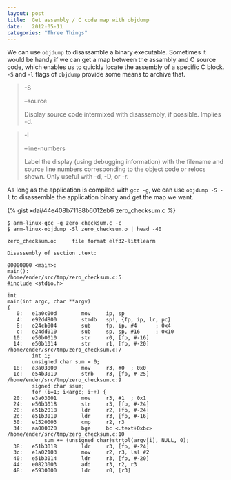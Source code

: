 ```yaml
---
layout: post
title:  Get assembly / C code map with objdump
date:   2012-05-11
categories: "Three Things"
---
```


We can use `objdump` to disassamble a binary executable. Sometimes it
would be handy if we can get a map between the assambly and C source
code, which enables us to quickly locate the assembly of a specific C
block. `-S` and `-l` flags of `objdump` provide some means to archive
that.

> -S
>
> –source
>
> Display source code intermixed with disassembly, if possible.  Implies -d.

> -l
>
> –line-numbers
>
> Label the display (using debugging information) with the filename and
> source line numbers corresponding to the object code or relocs shown.
> Only useful with -d, -D, or -r.

As long as the application is compiled with `gcc -g`, we can use
`objdump -S -l` to disassemble the application binary and get the map
we want.

{% gist xdai/44e408b71188b6012eb6 zero_checksum.c %}

~~~
$ arm-linux-gcc -g zero_checksum.c -c
$ arm-linux-objdump -Sl zero_checksum.o | head -40

zero_checksum.o:     file format elf32-littlearm

Disassembly of section .text:

00000000 <main>:
main():
/home/ender/src/tmp/zero_checksum.c:5
#include <stdio.h>

int
main(int argc, char **argv)
{
   0:   e1a0c00d        mov     ip, sp
   4:   e92dd800        stmdb   sp!, {fp, ip, lr, pc}
   8:   e24cb004        sub     fp, ip, #4      ; 0x4
   c:   e24dd010        sub     sp, sp, #16     ; 0x10
  10:   e50b0010        str     r0, [fp, #-16]
  14:   e50b1014        str     r1, [fp, #-20]
/home/ender/src/tmp/zero_checksum.c:7
        int i;
        unsigned char sum = 0;
  18:   e3a03000        mov     r3, #0  ; 0x0
  1c:   e54b3019        strb    r3, [fp, #-25]
/home/ender/src/tmp/zero_checksum.c:9
        signed char ssum;
        for (i=1; i<argc; i++) {
  20:   e3a03001        mov     r3, #1  ; 0x1
  24:   e50b3018        str     r3, [fp, #-24]
  28:   e51b2018        ldr     r2, [fp, #-24]
  2c:   e51b3010        ldr     r3, [fp, #-16]
  30:   e1520003        cmp     r2, r3
  34:   aa000020        bge     bc <.text+0xbc>
/home/ender/src/tmp/zero_checksum.c:10
            sum += (unsigned char)strtol(argv[i], NULL, 0);
  38:   e51b3018        ldr     r3, [fp, #-24]
  3c:   e1a02103        mov     r2, r3, lsl #2
  40:   e51b3014        ldr     r3, [fp, #-20]
  44:   e0823003        add     r3, r2, r3
  48:   e5930000        ldr     r0, [r3]
~~~
